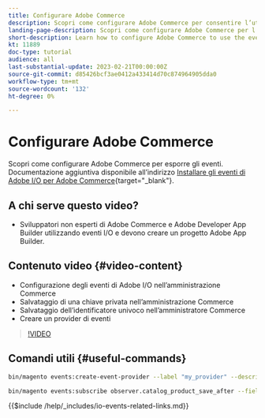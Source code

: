 ```yaml
---
title: Configurare Adobe Commerce
description: Scopri come configurare Adobe Commerce per consentire l’utilizzo degli eventi in Adobe Developer App Builder.
landing-page-description: Scopri come configurare Adobe Commerce per l’utilizzo del meccanismo eventi da parte di Adobe Developer App Builder.
short-description: Learn how to configure Adobe Commerce to use the event mechanism for consumption by Adobe Developer App Builder.
kt: 11889
doc-type: tutorial
audience: all
last-substantial-update: 2023-02-21T00:00:00Z
source-git-commit: d85426bcf3ae0412a433414d70c874964905dda0
workflow-type: tm+mt
source-wordcount: '132'
ht-degree: 0%

---
```



# Configurare Adobe Commerce

Scopri come configurare Adobe Commerce per esporre gli eventi. Documentazione aggiuntiva disponibile all’indirizzo [Installare gli eventi di Adobe I/O per Adobe Commerce](https://developer.adobe.com/commerce/events/get-started/installation/){target="_blank"}.

## A chi serve questo video?

* Sviluppatori non esperti di Adobe Commerce e Adobe Developer App Builder utilizzando eventi I/O e devono creare un progetto Adobe App Builder.

## Contenuto video {#video-content}

* Configurazione degli eventi di Adobe I/O nell’amministrazione Commerce
* Salvataggio di una chiave privata nell’amministrazione Commerce
* Salvataggio dell’identificatore univoco nell’amministratore Commerce
* Creare un provider di eventi

>[!VIDEO](https://video.tv.adobe.com/v/3415799?quality=12&learn=on)

## Comandi utili {#useful-commands}

```bash
bin/magento events:create-event-provider --label "my_provider" --description "Provides out-of-process extensibility for Adobe Commerce"

bin/magento events:subscribe observer.catalog_product_save_after --fields=name --fields=price
```

{{$include /help/_includes/io-events-related-links.md}}

